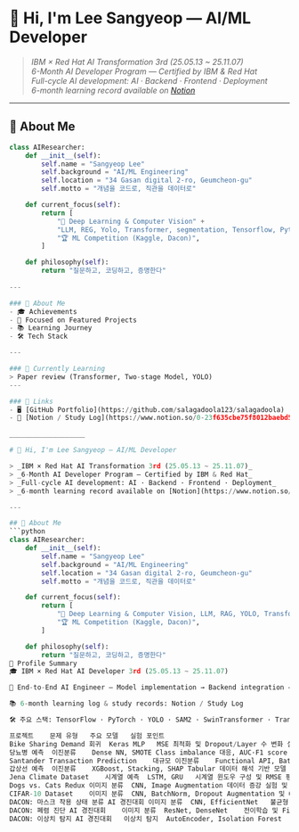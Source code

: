 # 👋 Hi, I'm Lee Sangyeop — AI/ML Developer  

> _IBM × Red Hat AI Transformation 3rd (25.05.13 ~ 25.11.07)_  
> _6-Month AI Developer Program — Certified by IBM & Red Hat_  
> _Full-cycle AI development: AI · Backend · Frontend · Deployment_  
> _6-month learning record available on [Notion](https://www.notion.so/23f635cbe75f802c8513f82bceb2b092)_

---

## 👋 About Me
```python
class AIResearcher:
    def __init__(self):
        self.name = "Sangyeop Lee"
        self.background = "AI/ML Engineering"
        self.location = "34 Gasan digital 2-ro, Geumcheon-gu"
        self.motto = "개념을 코드로, 직관을 데이터로"

    def current_focus(self):
        return [
            "🧠 Deep Learning & Computer Vision" + 
            "LLM, REG, Yolo, Transformer, segmentation, Tensorflow, Python, ML, Pandas",
            "🏆 ML Competition (Kaggle, Dacon)",
        ]

    def philosophy(self):
        return "질문하고, 코딩하고, 증명한다"
        
---

### 🧭 About Me
- 🎓 Achievements
- 💼 Focused on Featured Projects
- 📚 Learning Journey
- 🛠️ Tech Stack

---

### 📄 Currently Learning
> Paper review (Transformer, Two-stage Model, YOLO)
---

### 🔗 Links
- 🖥️ [GitHub Portfolio](https://github.com/salagadoola123/salagadoola)
- 📔 [Notion / Study Log](https://www.notion.so/0-23f635cbe75f8012baebd56c88f37113)

___________________

# 👋 Hi, I'm Lee Sangyeop — AI/ML Developer  

> _IBM × Red Hat AI Transformation 3rd (25.05.13 ~ 25.11.07)_  
> _6-Month AI Developer Program — Certified by IBM & Red Hat_  
> _Full-cycle AI development: AI · Backend · Frontend · Deployment_  
> _6-month learning record available on [Notion](https://www.notion.so/23f635cbe75f802c8513f82bceb2b092)_

---

## 👋 About Me
```python
class AIResearcher:
    def __init__(self):
        self.name = "Sangyeop Lee"
        self.background = "AI/ML Engineering"
        self.location = "34 Gasan digital 2-ro, Geumcheon-gu"
        self.motto = "개념을 코드로, 직관을 데이터로"

    def current_focus(self):
        return [
            "🧠 Deep Learning & Computer Vision, LLM, RAG, YOLO, Transformer, Segmentation, TensorFlow, Python, ML, Pandas",
            "🏆 ML Competition (Kaggle, Dacon)",
        ]

    def philosophy(self):
        return "질문하고, 코딩하고, 증명한다"
🧭 Profile Summary
🎓 IBM × Red Hat AI Developer 3rd (25.05.13 ~ 25.11.07)

💼 End-to-End AI Engineer — Model implementation → Backend integration → Frontend UI → Deployment

📚 6-month learning log & study records: Notion / Study Log

🛠️ 주요 스택: TensorFlow · PyTorch · YOLO · SAM2 · SwinTransformer · Transformer · Flask · FastAPI · React · Pandas · OpenCV

프로젝트	문제 유형	주요 모델	실험 포인트
Bike Sharing Demand	회귀	Keras MLP	MSE 최적화 및 Dropout/Layer 수 변화 실험
당뇨병 예측	이진분류	Dense NN, SMOTE	Class imbalance 대응, AUC·F1 score 향상
Santander Transaction Prediction	대규모 이진분류	Functional API, BatchNorm	AUC 기반 성능 검증 및 하이퍼파라미터 최적화
갑상선 예측	이진분류	XGBoost, Stacking, SHAP	Tabular 데이터 해석 기반 모델 비교
Jena Climate Dataset	시계열 예측	LSTM, GRU	시계열 윈도우 구성 및 RMSE 평가
Dogs vs. Cats Redux	이미지 분류	CNN, Image Augmentation	데이터 증강 실험 및 Kaggle 제출 파일 생성
CIFAR-10 Dataset	이미지 분류	CNN, BatchNorm, Dropout	Augmentation 및 Optimizer 실험으로 정확도 향상
DACON: 마스크 착용 상태 분류 AI 경진대회	이미지 분류	CNN, EfficientNet	불균형 데이터 처리 및 Augmentation 실험
DACON: 폐렴 진단 AI 경진대회	이미지 분류	ResNet, DenseNet	전이학습 및 Fine-tuning 기반 성능 개선
DACON: 이상치 탐지 AI 경진대회	이상치 탐지	AutoEncoder, Isolation Forest	Reconstruction Error 기반 이상 탐지 실험


